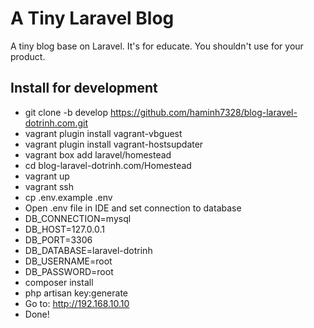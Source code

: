 # A Tiny Laravel Blog
A tiny blog base on Laravel. It's for educate. You shouldn't use for your product.

## Install for development
- git clone -b develop https://github.com/haminh7328/blog-laravel-dotrinh.com.git
- vagrant plugin install vagrant-vbguest
- vagrant plugin install vagrant-hostsupdater
- vagrant box add laravel/homestead
- cd blog-laravel-dotrinh.com/Homestead
- vagrant up
- vagrant ssh
- cp .env.example .env
- Open .env file in IDE and set connection to database
- DB_CONNECTION=mysql
- DB_HOST=127.0.0.1
- DB_PORT=3306
- DB_DATABASE=laravel-dotrinh
- DB_USERNAME=root
- DB_PASSWORD=root
- composer install
- php artisan key:generate
- Go to: http://192.168.10.10
- Done!